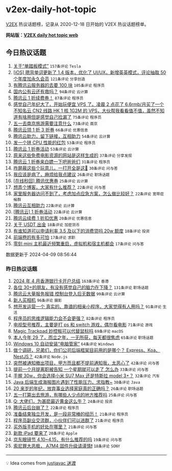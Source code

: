 # v2ex-daily-hot-topic

[V2EX](https://www.v2ex.com/) 热议话题榜，记录从 2020-12-18 日开始的 V2EX 热议话题榜单。

**网站版：[V2EX daily hot topic web](https://boojack.github.io/v2ex-daily-hot-topic-web/)**

## 今日热议话题

<!-- TODAY BEGIN -->

1. [关于“单踏板模式”](https://www.v2ex.com/t/1030867) `157条评论` `Tesla`
1. [[iOS] 嗯背单词更新了 1.4 版本，优化了 UI/UX，新增英英模式，评论抽取 50 个年度加永久会员](https://www.v2ex.com/t/1030937) `121条评论` `分享创造`
1. [有腾讯云服务器的去要 100 块](https://www.v2ex.com/t/1030934) `105条评论` `程序员`
1. [国内公有云还有救吗？](https://www.v2ex.com/t/1030870) `94条评论` `云计算`
1. [腾讯云 1 折续费券！](https://www.v2ex.com/t/1030802) `87条评论` `程序员`
1. [感觉自己年纪大了，开始玩便宜 VPS 了。凌晨 2 点花了 6.6rmb/月买了一个不知名云 CN2 线路 HK 1 核 1G2M 的 VPS，大伙帮我看看值不值，虽然不知道有啥用但是感觉自己捡漏了](https://www.v2ex.com/t/1030788) `75条评论` `程序员`
1. [五一去南京旅游需要注意什么](https://www.v2ex.com/t/1030790) `73条评论` `南京`
1. [腾讯云领 1 折 3 折券](https://www.v2ex.com/t/1030797) `66条评论` `优惠信息`
1. [腾讯云助力，留下链接，互相助力](https://www.v2ex.com/t/1030877) `54条评论` `云计算`
1. [发一个拼 CPU 性能的红包](https://www.v2ex.com/t/1030992) `53条评论` `程序员`
1. [腾讯云 1 折券活动](https://www.v2ex.com/t/1030804) `53条评论` `云计算`
1. [原来这些免费电影资源的网站是这样生成的](https://www.v2ex.com/t/1030869) `37条评论` `分享发现`
1. [腾讯云 1 折券来白嫖一下吧爸爸们](https://www.v2ex.com/t/1030851) `31条评论` `程序员`
1. [咋屏蔽这些个玩意儿，一打开全是这🤮](https://www.v2ex.com/t/1030841) `30条评论` `问与答`
1. [我应该是病了，麻烦给我点建议](https://www.v2ex.com/t/1030911) `26条评论` `职场话题`
1. [[在线秒回] 腾讯优惠券](https://www.v2ex.com/t/1030825) `25条评论` `云计算`
1. [想弄个博客，大家有什么推荐？](https://www.v2ex.com/t/1030912) `22条评论` `问与答`
1. [家里服务器访问不到了，考虑加点应急方案，怎么做比较好？](https://www.v2ex.com/t/1030879) `22条评论` `宽带症候群`
1. [腾讯云互相助力](https://www.v2ex.com/t/1030893) `22条评论` `云计算`
1. [[腾讯云] 1 折券活动](https://www.v2ex.com/t/1030814) `22条评论` `云计算`
1. [腾讯云续费 1 折扣优惠](https://www.v2ex.com/t/1030813) `20条评论` `优惠信息`
1. [关于 USDT 出金](https://www.v2ex.com/t/1030982) `18条评论` `加密货币`
1. [有谁知道可以申请利率 3.5 及以下的消费贷吗 20w 额度](https://www.v2ex.com/t/1030947) `18条评论` `投资`
1. [前端卷的有多可怕](https://www.v2ex.com/t/1030988) `17条评论` `求职`
1. [零刻 mini 主机最近频繁重启，虚拟机和宿主机都会](https://www.v2ex.com/t/1030984) `17条评论` `问与答`

数据更新于 2024-04-09 08:56:44

<!-- TODAY END -->

### 昨日热议话题

<!-- YESTERDAY BEGIN -->

1. [2024 年 4 月香港银行卡开户总结](https://www.v2ex.com/t/1030463) `163条评论` `香港`
1. [各位 30+的朋友，有没有感觉自己的脑力在下降？](https://www.v2ex.com/t/1030442) `131条评论` `职场话题`
1. [腾讯云大量服务报错 控制台登入后无数据](https://www.v2ex.com/t/1030613) `99条评论` `云计算`
1. [新人买相机](https://www.v2ex.com/t/1030486) `96条评论` `摄影`
1. [想开发运营一个 真实的、靠谱的相亲小程序，大家觉得有人用吗？](https://www.v2ex.com/t/1030625) `91条评论` `生活`
1. [程序员的思维逻辑能力会不会更强？](https://www.v2ex.com/t/1030433) `82条评论` `程序员`
1. [电视型号推荐，主要是打 ps 和 switch 游戏，偶尔看电影](https://www.v2ex.com/t/1030479) `71条评论` `游戏`
1. [Magic Trackpad 妙控板可以代替鼠标吗](https://www.v2ex.com/t/1030468) `69条评论` `macOS`
1. [本人今年 29 了，而立之年，一无所获，每天都很焦虑](https://www.v2ex.com/t/1030575) `65条评论` `职场话题`
1. [Windows 10 自动安装“电脑管家”](https://www.v2ex.com/t/1030431) `64条评论` `Windows`
1. [做个调研，兄弟们，你们公司后端框架目前用的是哪个？ Express、Koa、NestJS？](https://www.v2ex.com/t/1030668) `42条评论` `Node.js`
1. [突然被通知撤出项目，甲方而且都不提前通知我，太恶心了](https://www.v2ex.com/t/1030656) `42条评论` `问与答`
1. [提前一个月提离职被告知 一个星期就可以走了 怎么办](https://www.v2ex.com/t/1030512) `33条评论` `问与答`
1. [手握 30w，你会选择小米 SU7 Max 还是特斯拉 model 3+？](https://www.v2ex.com/t/1030628) `32条评论` `汽车`
1. [Java 后端生成海报图片遇到了性能压力，求指教~](https://www.v2ex.com/t/1030721) `30条评论` `Java`
1. [20 来岁的年纪，放弃事业选择家庭真的正确吗？](https://www.v2ex.com/t/1030673) `26条评论` `职场话题`
1. [五一打算出去旅游，有哪些人少点的地方推荐吗](https://www.v2ex.com/t/1030644) `25条评论` `问与答`
1. [Q: 大佬们，为甚麽最近黄金这么牛？](https://www.v2ex.com/t/1030537) `24条评论` `投资`
1. [腾讯云后台崩了？](https://www.v2ex.com/t/1030621) `22条评论` `程序员`
1. [准备结束独立开发，是一段非常棒的经历！](https://www.v2ex.com/t/1030631) `21条评论` `程序员`
1. [程序员副业交流群，小伙伴们可以进群了](https://www.v2ex.com/t/1030611) `21条评论` `程序员`
1. [买外版手机的好处在哪里？](https://www.v2ex.com/t/1030542) `21条评论` `问与答`
1. [新款 iPad 要来了](https://www.v2ex.com/t/1030671) `20条评论` `Apple`
1. [京东眼镜节 4.10~4.15，有什么推荐的吗](https://www.v2ex.com/t/1030476) `19条评论` `问与答`
1. [索尼罪大恶极， A7M4 固件升级请谨慎❗️](https://www.v2ex.com/t/1030551) `18条评论` `SONY`

<!-- YESTERDAY END -->

---

💡 Idea comes from [justjavac 迷渡](https://github.com/justjavac/)
